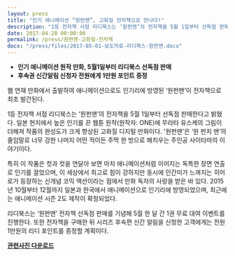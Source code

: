 ```yaml
---
layout: press
title: "인기 애니메이션 “원펀맨”, 고화질 전자책으로 만나다!"
description: "1등 전자책 서점 리디북스는 ‘원펀맨’의 전자책을 5월 1일부터 선독점 판매한다고 밝혔다. 일본 현지에서 높은 인기를 끈 웹툰 원작(원작자: ONE)에 무라타 유스케의 그림이 더해져 작품의 완성도가 크게 향상된 고화질 디지털 만화이다. '원펀맨'은 ‘원 펀치 맨’의 줄임말로 너무 강한 나머지 어떤 적이든 주먹 한 방으로 해치우는 주인공 사이타마의 이야기이다."
date: 2017-04-28 00:00:00
permalink: /press/원펀맨-고화질-전자책
docx: "/press/files/2017-05-01-보도자료-리디북스-원펀맨.docx"
---
```


- **인기 애니메이션 원작 만화, 5월1일부터 리디북스 선독점 판매**
- **후속권 신간알림 신청자 전원에게 1만원 포인트 증정**
 
 
웹 연재 만화에서 출발하여 애니메이션으로도 인기리에 방영된 ‘원펀맨’이 전자책으로 최초 발간된다.
 
1등 전자책 서점 리디북스는 ‘원펀맨’의 전자책을 5월 1일부터 선독점 판매한다고 밝혔다. 일본 현지에서 높은 인기를 끈 웹툰 원작(원작자: ONE)에 무라타 유스케의 그림이 더해져 작품의 완성도가 크게 향상된 고화질 디지털 만화이다. '원펀맨'은 ‘원 펀치 맨’의 줄임말로 너무 강한 나머지 어떤 적이든 주먹 한 방으로 해치우는 주인공 사이타마의 이야기이다.
 
특히 이 작품은 컷과 컷을 연달아 보면 마치 애니메이션처럼 이어지는 독특한 장면 연출로 인기를 끌었으며, 이 세상에서 최고로 힘이 강하지만 동시에 인간미가 느껴지는 히어로가 등장하는 신개념 코믹 액션이라는 점에서 만화 독자의 사랑을 받은 바 있다. 2015년 10월부터 12월까지 일본과 한국에서 애니메이션으로 인기리에 방영되었으며, 최근에는 애니메이션 시즌 2도 제작이 확정되었다.
 
리디북스는 ‘원펀맨’ 전자책 선독점 판매를 기념해 5월 한 달 간 1권 무료 대여 이벤트를 진행한다. 또한 전자책을 구매한 뒤 시리즈 후속편 신간 알림을 신청한 고객에게는 전원 1만원의 리디 포인트를 증정할 계획이다.
 

[**관련사진 다운로드**](/press/img/원펀맨.jpg)
